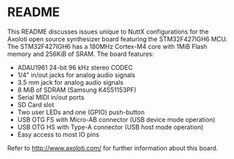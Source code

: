 # README

This README discusses issues unique to NuttX configurations for the
Axoloti open source synthesizer board featuring the STM32F427IGH6
MCU. The STM32F427IGH6 has a 180MHz Cortex-M4 core with 1MiB Flash
memory and 256KiB of SRAM. The board features:

* ADAU1961 24-bit 96 kHz stereo CODEC
* 1/4" in/out jacks for analog audio signals
* 3.5 mm jack for analog audio signals
* 8 MiB of SDRAM (Samsung K4S51153PF)
* Serial MIDI in/out ports
* SD Card slot
* Two user LEDs and one (GPIO) push-button
* USB OTG FS with Micro-AB connector (USB device mode operation)
* USB OTG HS with Type-A connector (USB host mode operation)
* Easy access to most IO pins

Refer to http://www.axoloti.com/ for further information about this board.



